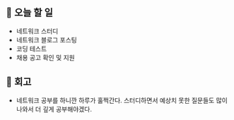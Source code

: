 ## 📑 오늘 할 일

- 네트워크 스터디
- 네트워크 블로그 포스팅
- 코딩 테스트
- 채용 공고 확인 및 지원

## 💬 회고

- 네트워크 공부를 하니깐 하루가 훌쩍간다. 스터디하면서 예상치 못한 질문들도 많이 나와서 더 깊게 공부해야겠다.
